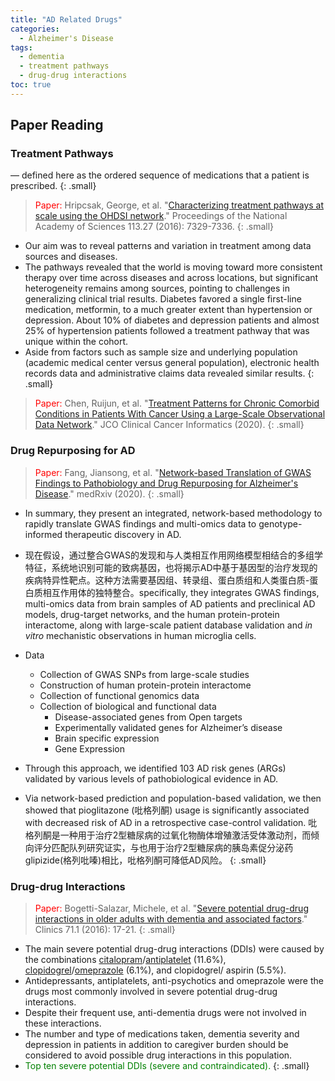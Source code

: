 ```yaml
---
title: "AD Related Drugs"
categories:
  - Alzheimer's Disease
tags:
  - dementia
  - treatment pathways
  - drug-drug interactions
toc: true
---
```

 
## Paper Reading

### Treatment Pathways
   — defined here as the ordered sequence of medications that a patient is prescribed.
   {: .small}

> <font color='red'>Paper:</font> Hripcsak, George, et al. "[Characterizing treatment pathways at scale using the OHDSI network](https://www.ncbi.nlm.nih.gov/pmc/articles/PMC4941483/pdf/pnas.201510502.pdf)." Proceedings of the National Academy of Sciences 113.27 (2016): 7329-7336.
{: .small}

* Our aim was to reveal patterns and variation in treatment among data sources and diseases.
* The pathways revealed that the world is moving toward more consistent therapy over time across diseases and across locations, but significant heterogeneity remains among sources, pointing to challenges in generalizing clinical trial results. Diabetes favored a single first-line medication, metformin, to a much greater extent than hypertension or depression. About 10% of diabetes and depression patients and almost 25% of hypertension patients followed a treatment pathway that was unique within the cohort.
* Aside from factors such as sample size and underlying population (academic medical center versus general population), electronic health records data and administrative claims data revealed similar results. 
{: .small}

> <font color='red'>Paper:</font> Chen, Ruijun, et al. "[Treatment Patterns for Chronic Comorbid Conditions in Patients With Cancer Using a Large-Scale Observational Data Network](https://ascopubs.org/doi/pdf/10.1200/CCI.19.00107)." JCO Clinical Cancer Informatics (2020).
{: .small}





### Drug Repurposing for AD

> <font color='red'>Paper:</font> Fang, Jiansong, et al. "[Network-based Translation of GWAS Findings to Pathobiology and Drug Repurposing for Alzheimer's Disease](https://www.medrxiv.org/content/10.1101/2020.01.15.20017160v1.full.pdf)." medRxiv (2020).
{: .small}

*  In summary, they present an integrated, network-based methodology to rapidly translate GWAS findings and multi-omics data to genotype-informed therapeutic discovery in AD.
* 现在假设，通过整合GWAS的发现和与人类相互作用网络模型相结合的多组学特征，系统地识别可能的致病基因，也将揭示AD中基于基因型的治疗发现的疾病特异性靶点。这种方法需要基因组、转录组、蛋白质组和人类蛋白质-蛋白质相互作用体的独特整合。specifically, they integrates GWAS findings, multi-omics data from brain samples of AD patients and preclinical AD models, drug-target networks, and the human protein-protein interactome, along with large-scale patient database validation and <cite>in vitro</cite> mechanistic observations in human microglia cells.  
* Data
    * Collection of GWAS SNPs from large-scale studies
    * Construction of human protein-protein interactome
    * Collection of functional genomics data
    * Collection of biological and functional data
        * Disease-associated genes from Open targets
        * Experimentally validated genes for Alzheimer’s disease
        * Brain specific expression
        * Gene Expression
        


* Through this approach, we identified 103 AD risk genes (ARGs) validated by various levels of pathobiological evidence in AD.
* Via network-based prediction and population-based validation, we then showed that pioglitazone (吡格列酮) usage is significantly associated with decreased risk of AD in a retrospective case-control validation.
吡格列酮是一种用于治疗2型糖尿病的过氧化物酶体增殖激活受体激动剂，而倾向评分匹配队列研究证实，与也用于治疗2型糖尿病的胰岛素促分泌药glipizide(格列吡嗪)相比，吡格列酮可降低AD风险。
{: .small}


### Drug-drug Interactions

> <font color='red'>Paper:</font> Bogetti-Salazar, Michele, et al. "[Severe potential drug-drug interactions in older adults with dementia and associated factors](https://www.ncbi.nlm.nih.gov/pmc/articles/PMC4763155/pdf/cln-71-01-017.pdf)." Clinics 71.1 (2016): 17-21.
{: .small}

* The main severe potential drug-drug interactions (DDIs) were caused by the combinations [citalopram](https://www.drugs.com/citalopram.html)/[antiplatelet](https://www.drugs.com/drug-class/antiplatelet-agents.html) (11.6%), [clopidogrel](https://www.drugs.com/mtm/clopidogrel.html)/[omeprazole](https://www.drugs.com/omeprazole.html) (6.1%), and clopidogrel/ aspirin (5.5%). 
* Antidepressants, antiplatelets, anti-psychotics and omeprazole were the drugs most commonly involved in severe potential drug-drug interactions. 
* Despite their frequent use, anti-dementia drugs were not involved in these interactions. 
* The number and type of medications taken, dementia severity and depression in patients in addition to caregiver burden should be considered to avoid possible drug interactions in this population.
* <font color='green'>Top ten severe potential DDIs (severe and contraindicated).</font>
{: .small}


